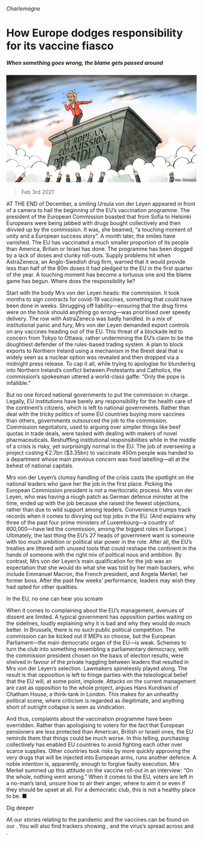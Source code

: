 ###### Charlemagne

# How Europe dodges responsibility for its vaccine fiasco 

##### When something goes wrong, the blame gets passed around 

![image](images/20210206_eud000_0.jpg) 

> Feb 3rd 2021 


AT THE END of December, a smiling Ursula von der Leyen appeared in front of a camera to hail the beginning of the EU’s vaccination programme. The president of the European Commission boasted that from Sofia to Helsinki Europeans were being jabbed with drugs bought collectively and then divvied up by the commission. It was, she beamed, “a touching moment of unity and a European success story”. A month later, the smiles have vanished. The EU has vaccinated a much smaller proportion of its people than America, Britain or Israel has done. The programme has been dogged by a lack of doses and clunky roll-outs. Supply problems hit when AstraZeneca, an Anglo-Swedish drug firm, warned that it would provide less than half of the 80m doses it had pledged to the EU in the first quarter of the year. A touching moment has become a tortuous one and the blame game has begun. Where does the responsibility lie?


Start with the body Mrs von der Leyen heads: the commission. It took months to sign contracts for covid-19 vaccines, something that could have been done in weeks. Shrugging off liability—ensuring that the drug firms were on the hook should anything go wrong—was prioritised over speedy delivery. The row with AstraZeneca was badly handled. In a mix of institutional panic and fury, Mrs von der Leyen demanded export controls on any vaccines heading out of the EU. This threat of a blockade led to concern from Tokyo to Ottawa, rather undermining the EU’s claim to be the doughtiest defender of the rules-based trading system. A plan to block exports to Northern Ireland using a mechanism in the Brexit deal that is widely seen as a nuclear option was revealed and then dropped via a midnight press release. To cap it all, while trying to apologise for blundering into Northern Ireland’s conflict between Protestants and Catholics, the commission’s spokesman uttered a world-class gaffe: “Only the pope is infallible.”



But no one forced national governments to put the commission in charge. Legally, EU institutions have barely any responsibility for the health care of the continent’s citizens, which is left to national governments. Rather than deal with the tricky politics of some EU countries buying more vaccines than others, governments outsourced the job to the commission. Commission negotiators, used to arguing over simpler things like beef quotas in trade deals, were tasked with dealing with makers of novel pharmaceuticals. Reshuffling institutional responsibilities while in the middle of a crisis is risky, yet surprisingly normal in the EU. The job of overseeing a project costing €2.7bn ($3.35bn) to vaccinate 450m people was handed to a department whose main previous concern was food labelling—all at the behest of national capitals.


Mrs von der Leyen’s clumsy handling of the crisis casts the spotlight on the national leaders who gave her the job in the first place. Picking the European Commission president is not a meritocratic process. Mrs von der Leyen, who was having a rough patch as German defence minister at the time, ended up with the job because she raised the fewest objections, rather than due to wild support among leaders. Convenience trumps track records when it comes to divvying out top jobs in the EU. (And explains why three of the past four prime ministers of Luxembourg—a country of 600,000—have led the commission, among the biggest roles in Europe.) Ultimately, the last thing the EU’s 27 heads of government want is someone with too much ambition or political star power in the role. After all, the EU’s treaties are littered with unused tools that could reshape the continent in the hands of someone with the right mix of political nous and ambition. By contrast, Mrs von der Leyen’s main qualification for the job was an expectation that she would do what she was told by her main backers, who include Emmanuel Macron, the French president, and Angela Merkel, her former boss. After the past few weeks’ performance, leaders may wish they had opted for other qualities.

In the EU, no one can hear you scream


When it comes to complaining about the EU’s management, avenues of dissent are limited. A typical government has opposition parties waiting on the sidelines, loudly explaining why it is bad and why they would do much better. In Brussels, there is no such public political competition. The commission can be kicked out if MEPs so choose, but the European Parliament—the main democratic organ of the EU—is weak. Schemes to turn the club into something resembling a parliamentary democracy, with the commission president chosen on the basis of election results, were shelved in favour of the private haggling between leaders that resulted in Mrs von der Leyen’s selection. Lawmakers spinelessly played along. The result is that opposition is left to fringe parties with the teleological belief that the EU will, at some point, implode. Attacks on the current management are cast as opposition to the whole project, argues Hans Kundnani of Chatham House, a think-tank in London. This makes for an unhealthy political scene, where criticism is regarded as illegitimate, and anything short of outright collapse is seen as vindication.


And thus, complaints about the vaccination programme have been overridden. Rather than apologising to voters for the fact that European pensioners are less protected than American, British or Israeli ones, the EU reminds them that things could be much worse. In this telling, purchasing collectively has enabled EU countries to avoid fighting each other over scarce supplies. Other countries took risks by more quickly approving the very drugs that will be injected into European arms, runs another defence. A noble intention is, apparently, enough to forgive faulty execution. Mrs Merkel summed up this attitude on the vaccine roll-out in an interview: “On the whole, nothing went wrong.” When it comes to the EU, voters are left in a no-man’s land, unsure how to air their anger, where to aim it or even if they should be upset at all. For a democratic club, this is not a healthy place to be. ■


Dig deeper


All our stories relating to the pandemic and the vaccines can be found on our . You will also find trackers showing ,  and the virus’s spread across  and .

